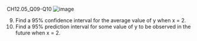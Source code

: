 CH12.05_Q09-Q10
![image](https://github.com/user-attachments/assets/8c9127a7-d1d2-4ca1-86d7-68ee9fcb4bac)


9. Find a 95% confidence interval for the average value of y when x = 2.
10. Find a 95% prediction interval for some value of y to be observed in the future when x = 2.
